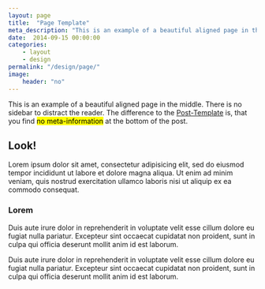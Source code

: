 ```yaml
---
layout: page
title:  "Page Template"
meta_description: "This is an example of a beautiful aligned page in the middle. There is no sidebar to distract the reader. The difference to the Post-Template is, that you find no meta-information at the bottom of the post."
date:  2014-09-15 00:00:00
categories:
    - layout
    - design
permalink: "/design/page/"
image:
    header: "no"
---
```

<p class="teaser">
This is an example of a beautiful aligned page in the middle. There is no sidebar to distract the reader. The difference to the <a href='{{ site.url }}/design/post/'>Post-Template</a> is, that you find <mark>no meta-information</mark> at the bottom of the post.</p>

## Look!

Lorem ipsum dolor sit amet, consectetur adipisicing elit, sed do eiusmod tempor incididunt ut labore et dolore magna aliqua. Ut enim ad minim veniam, quis nostrud exercitation ullamco laboris nisi ut aliquip ex ea commodo consequat.

### Lorem

Duis aute irure dolor in reprehenderit in voluptate velit esse cillum dolore eu fugiat nulla pariatur. Excepteur sint occaecat cupidatat non proident, sunt in culpa qui officia deserunt mollit anim id est laborum.

Duis aute irure dolor in reprehenderit in voluptate velit esse cillum dolore eu fugiat nulla pariatur. Excepteur sint occaecat cupidatat non proident, sunt in culpa qui officia deserunt mollit anim id est laborum.
